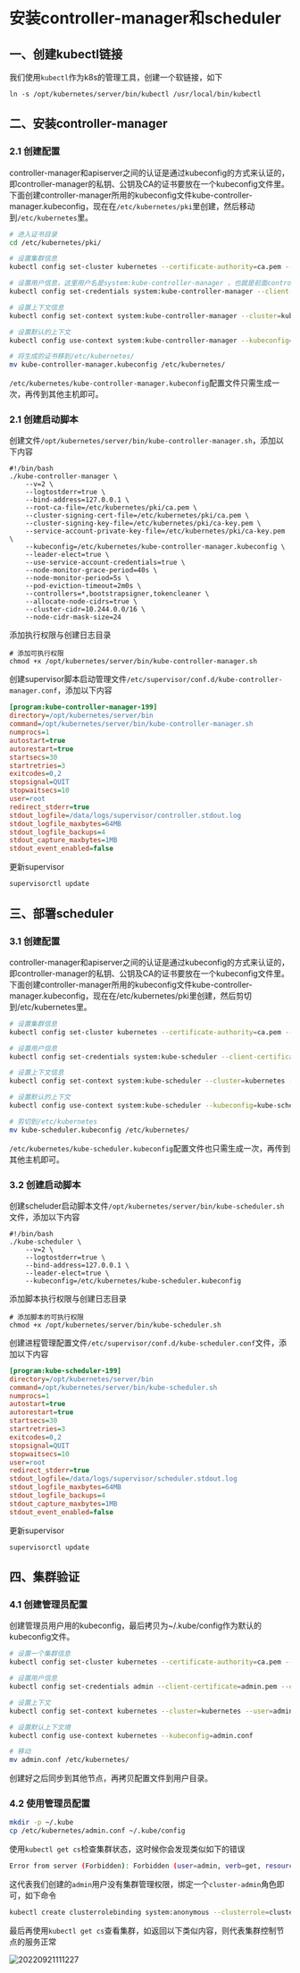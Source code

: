 # 安装controller-manager和scheduler

## 一、创建kubectl链接

我们使用`kubectl`作为k8s的管理工具，创建一个软链接，如下

```shell
ln -s /opt/kubernetes/server/bin/kubectl /usr/local/bin/kubectl
```

## 二、安装controller-manager

### 2.1 创建配置

controller-manager和apiserver之间的认证是通过kubeconfig的方式来认证的，即controller-manager的私钥、公钥及CA的证书要放在一个kubeconfig文件里。下面创建controller-manager所用的kubeconfig文件kube-controller-manager.kubeconfig，现在在`/etc/kubernetes/pki`里创建，然后移动到`/etc/kubernetes`里。

```bash
# 进入证书目录
cd /etc/kubernetes/pki/

# 设置集群信息
kubectl config set-cluster kubernetes --certificate-authority=ca.pem --embed-certs=true --server=https://192.168.9.190:7443 --kubeconfig=kube-controller-manager.kubeconfig

# 设置用户信息，这里用户名是system:kube-controller-manager ，也就是前面controller-manager-csr.json里CN指定的。
kubectl config set-credentials system:kube-controller-manager --client-certificate=controller-manager.pem --client-key=controller-manager-key.pem --embed-certs=true --kubeconfig=kube-controller-manager.kubeconfig

# 设置上下文信息
kubectl config set-context system:kube-controller-manager --cluster=kubernetes --user=system:kube-controller-manager --kubeconfig=kube-controller-manager.kubeconfig

# 设置默认的上下文
kubectl config use-context system:kube-controller-manager --kubeconfig=kube-controller-manager.kubeconfig

# 将生成的证书移到/etc/kubernetes/
mv kube-controller-manager.kubeconfig /etc/kubernetes/
```

`/etc/kubernetes/kube-controller-manager.kubeconfig`配置文件只需生成一次，再传到其他主机即可。

### 2.1 创建启动脚本

创建文件`/opt/kubernetes/server/bin/kube-controller-manager.sh`，添加以下内容

```shell
#!/bin/bash
./kube-controller-manager \
    --v=2 \
    --logtostderr=true \
    --bind-address=127.0.0.1 \
    --root-ca-file=/etc/kubernetes/pki/ca.pem \
    --cluster-signing-cert-file=/etc/kubernetes/pki/ca.pem \
    --cluster-signing-key-file=/etc/kubernetes/pki/ca-key.pem \
    --service-account-private-key-file=/etc/kubernetes/pki/ca-key.pem \
    --kubeconfig=/etc/kubernetes/kube-controller-manager.kubeconfig \
    --leader-elect=true \
    --use-service-account-credentials=true \
    --node-monitor-grace-period=40s \
    --node-monitor-period=5s \
    --pod-eviction-timeout=2m0s \
    --controllers=*,bootstrapsigner,tokencleaner \
    --allocate-node-cidrs=true \
    --cluster-cidr=10.244.0.0/16 \
    --node-cidr-mask-size=24
```

添加执行权限与创建日志目录

```shell
# 添加可执行权限
chmod +x /opt/kubernetes/server/bin/kube-controller-manager.sh
```

创建supervisor脚本启动管理文件`/etc/supervisor/conf.d/kube-controller-manager.conf`，添加以下内容

```ini
[program:kube-controller-manager-199]
directory=/opt/kubernetes/server/bin
command=/opt/kubernetes/server/bin/kube-controller-manager.sh
numprocs=1
autostart=true
autorestart=true
startsecs=30
startretries=3
exitcodes=0,2
stopsignal=QUIT
stopwaitsecs=10
user=root
redirect_stderr=true
stdout_logfile=/data/logs/supervisor/controller.stdout.log
stdout_logfile_maxbytes=64MB
stdout_logfile_backups=4
stdout_capture_maxbytes=1MB
stdout_event_enabled=false
```

更新supervisor

```shell
supervisorctl update
```

## 三、部署scheduler

### 3.1 创建配置

controller-manager和apiserver之间的认证是通过kubeconfig的方式来认证的，即controller-manager的私钥、公钥及CA的证书要放在一个kubeconfig文件里。下面创建controller-manager所用的kubeconfig文件kube-controller-manager.kubeconfig，现在在/etc/kubernetes/pki里创建，然后剪切到/etc/kubernetes里。

```bash
# 设置集群信息
kubectl config set-cluster kubernetes --certificate-authority=ca.pem --embed-certs=true --server=https://192.168.9.190:7443 --kubeconfig=kube-scheduler.kubeconfig

# 设置用户信息
kubectl config set-credentials system:kube-scheduler --client-certificate=scheduler.pem --client-key=scheduler-key.pem --embed-certs=true --kubeconfig=kube-scheduler.kubeconfig

# 设置上下文信息
kubectl config set-context system:kube-scheduler --cluster=kubernetes --user=system:kube-scheduler --kubeconfig=kube-scheduler.kubeconfig

# 设置默认的上下文
kubectl config use-context system:kube-scheduler --kubeconfig=kube-scheduler.kubeconfig

# 剪切到/etc/kubernetes
mv kube-scheduler.kubeconfig /etc/kubernetes/
```

`/etc/kubernetes/kube-scheduler.kubeconfig`配置文件也只需生成一次，再传到其他主机即可。

### 3.2 创建启动脚本

创建scheluder启动脚本文件`/opt/kubernetes/server/bin/kube-scheduler.sh`文件，添加以下内容

```shell
#!/bin/bash
./kube-scheduler \
    --v=2 \
    --logtostderr=true \
    --bind-address=127.0.0.1 \
    --leader-elect=true \
    --kubeconfig=/etc/kubernetes/kube-scheduler.kubeconfig
```

添加脚本执行权限与创建日志目录

```shell
# 添加脚本的可执行权限
chmod +x /opt/kubernetes/server/bin/kube-scheduler.sh
```

创建进程管理配置文件`/etc/supervisor/conf.d/kube-scheduler.conf`文件，添加以下内容

```ini
[program:kube-scheduler-199]
directory=/opt/kubernetes/server/bin
command=/opt/kubernetes/server/bin/kube-scheduler.sh
numprocs=1
autostart=true
autorestart=true
startsecs=30
startretries=3
exitcodes=0,2
stopsignal=QUIT
stopwaitsecs=10
user=root
redirect_stderr=true
stdout_logfile=/data/logs/supervisor/scheduler.stdout.log
stdout_logfile_maxbytes=64MB
stdout_logfile_backups=4
stdout_capture_maxbytes=1MB
stdout_event_enabled=false
```

更新supervisor

```shell
supervisorctl update
```

## 四、集群验证

### 4.1 创建管理员配置

创建管理员用户用的kubeconfig，最后拷贝为~/.kube/config作为默认的kubeconfig文件。

```bash
# 设置一个集群信息
kubectl config set-cluster kubernetes --certificate-authority=ca.pem --embed-certs=true --server=https://192.168.9.190:7443 --kubeconfig=admin.conf

# 设置用户信息
kubectl config set-credentials admin --client-certificate=admin.pem --client-key=admin-key.pem --embed-certs=true --kubeconfig=admin.conf

# 设置上下文
kubectl config set-context kubernetes --cluster=kubernetes --user=admin --kubeconfig=admin.conf

# 设置默认上下文境
kubectl config use-context kubernetes --kubeconfig=admin.conf

# 移动
mv admin.conf /etc/kubernetes/
```

创建好之后同步到其他节点，再拷贝配置文件到用户目录。

### 4.2 使用管理员配置

```bash
mkdir -p ~/.kube
cp /etc/kubernetes/admin.conf ~/.kube/config
```

使用`kubectl get cs`检查集群状态，这时候你会发现类似如下的错误

```bash
Error from server (Forbidden): Forbidden (user=admin, verb=get, resource=nodes, subresource=proxy)
```

这代表我们创建的`admin`用户没有集群管理权限，绑定一个`cluster-admin`角色即可，如下命令

```bash
kubectl create clusterrolebinding system:anonymous --clusterrole=cluster-admin --user=admin
```

最后再使用`kubectl get cs`查看集群，如返回以下类似内容，则代表集群控制节点的服务正常

![20220921111227](img/20220921111227.png)
